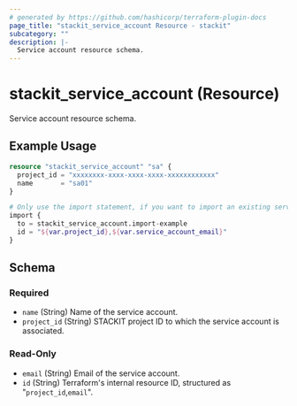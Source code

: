 ```yaml
---
# generated by https://github.com/hashicorp/terraform-plugin-docs
page_title: "stackit_service_account Resource - stackit"
subcategory: ""
description: |-
  Service account resource schema.
---
```


# stackit_service_account (Resource)

Service account resource schema.

## Example Usage

```terraform
resource "stackit_service_account" "sa" {
  project_id = "xxxxxxxx-xxxx-xxxx-xxxx-xxxxxxxxxxxx"
  name       = "sa01"
}

# Only use the import statement, if you want to import an existing service account
import {
  to = stackit_service_account.import-example
  id = "${var.project_id},${var.service_account_email}"
}
```

<!-- schema generated by tfplugindocs -->
## Schema

### Required

- `name` (String) Name of the service account.
- `project_id` (String) STACKIT project ID to which the service account is associated.

### Read-Only

- `email` (String) Email of the service account.
- `id` (String) Terraform's internal resource ID, structured as "`project_id`,`email`".
